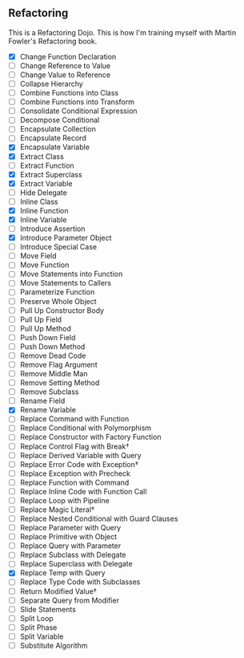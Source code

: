 ## Refactoring

This is a Refactoring Dojo.
This is how I'm training myself with Martin Fowler's Refactoring book.

- [x] Change Function Declaration
- [ ] Change Reference to Value
- [ ] Change Value to Reference
- [ ] Collapse Hierarchy
- [ ] Combine Functions into Class
- [ ] Combine Functions into Transform
- [ ] Consolidate Conditional Expression
- [ ] Decompose Conditional
- [ ] Encapsulate Collection
- [ ] Encapsulate Record
- [x] Encapsulate Variable
- [x] Extract Class
- [ ] Extract Function
- [x] Extract Superclass
- [x] Extract Variable
- [ ] Hide Delegate
- [ ] Inline Class
- [x] Inline Function
- [x] Inline Variable
- [ ] Introduce Assertion
- [x] Introduce Parameter Object
- [ ] Introduce Special Case
- [ ] Move Field
- [ ] Move Function
- [ ] Move Statements into Function
- [ ] Move Statements to Callers
- [ ] Parameterize Function
- [ ] Preserve Whole Object
- [ ] Pull Up Constructor Body
- [ ] Pull Up Field
- [ ] Pull Up Method
- [ ] Push Down Field
- [ ] Push Down Method
- [ ] Remove Dead Code
- [ ] Remove Flag Argument
- [ ] Remove Middle Man
- [ ] Remove Setting Method
- [ ] Remove Subclass
- [ ] Rename Field
- [x] Rename Variable
- [ ] Replace Command with Function
- [ ] Replace Conditional with Polymorphism
- [ ] Replace Constructor with Factory Function
- [ ] Replace Control Flag with Break†
- [ ] Replace Derived Variable with Query
- [ ] Replace Error Code with Exception†
- [ ] Replace Exception with Precheck
- [ ] Replace Function with Command
- [ ] Replace Inline Code with Function Call
- [ ] Replace Loop with Pipeline
- [ ] Replace Magic Literal†
- [ ] Replace Nested Conditional with Guard Clauses
- [ ] Replace Parameter with Query
- [ ] Replace Primitive with Object
- [ ] Replace Query with Parameter
- [ ] Replace Subclass with Delegate
- [ ] Replace Superclass with Delegate
- [x] Replace Temp with Query
- [ ] Replace Type Code with Subclasses
- [ ] Return Modified Value†
- [ ] Separate Query from Modifier
- [ ] Slide Statements
- [ ] Split Loop
- [ ] Split Phase
- [ ] Split Variable
- [ ] Substitute Algorithm
